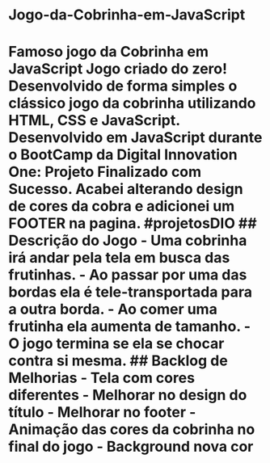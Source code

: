 # Jogo-da-Cobrinha-em-JavaScript
# Famoso jogo da Cobrinha em JavaScript  Jogo criado do zero! Desenvolvido de forma simples o clássico jogo da cobrinha utilizando HTML, CSS e JavaScript.  Desenvolvido em JavaScript durante o BootCamp da Digital Innovation One: Projeto Finalizado com Sucesso.  Acabei alterando design de cores da cobra e adicionei um FOOTER na pagina.  #projetosDIO    ## Descrição do Jogo  - Uma cobrinha irá andar pela tela em busca das frutinhas. - Ao passar por uma das bordas ela é tele-transportada para a outra borda. - Ao comer uma frutinha ela aumenta de tamanho. - O jogo termina se ela se chocar contra si mesma.   ## Backlog de Melhorias  - Tela com cores diferentes - Melhorar no design do título - Melhorar no footer - Animação das cores da cobrinha no final do jogo - Background nova cor 
